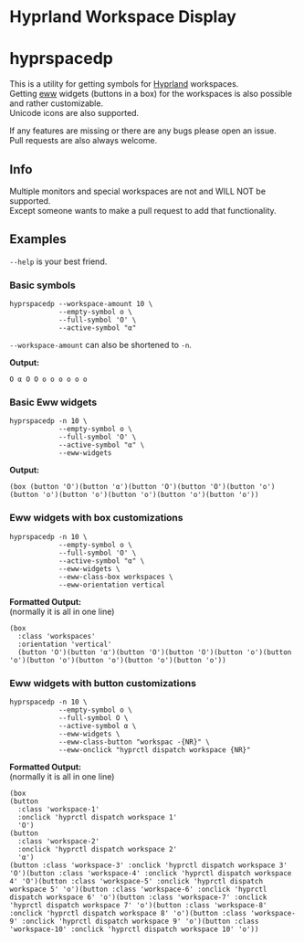# Hyprland Workspace Display
# hyprspacedp

This is a utility for getting symbols for [Hyprland](https://github.com/hyprwm/Hyprland) workspaces. \
Getting [eww](https://github.com/elkowar/eww) widgets (buttons in a box) for the workspaces is also possible and rather customizable. \
Unicode icons are also supported.

If any features are missing or there are any bugs please open an issue. \
Pull requests are also always welcome. 

## Info

Multiple monitors and special workspaces are not and WILL NOT be supported. \
Except someone wants to make a pull request to add that functionality.

## Examples

`--help` is your best friend.

### Basic symbols
```shell
hyprspacedp --workspace-amount 10 \
            --empty-symbol o \
            --full-symbol 'O' \
            --active-symbol "α"
```

`--workspace-amount` can also be shortened to `-n`.

**Output:**
```
O α O O o o o o o o
```

### Basic Eww widgets

```shell
hyprspacedp -n 10 \
            --empty-symbol o \
            --full-symbol 'O' \
            --active-symbol "α" \
            --eww-widgets
```

**Output:**
```yuck
(box (button 'O')(button 'α')(button 'O')(button 'O')(button 'o')(button 'o')(button 'o')(button 'o')(button 'o')(button 'o'))
```

### Eww widgets with box customizations

```shell
hyprspacedp -n 10 \
            --empty-symbol o \
            --full-symbol 'O' \
            --active-symbol "α" \
            --eww-widgets \
            --eww-class-box workspaces \
            --eww-orientation vertical
```

**Formatted Output:** \
(normally it is all in one line)
```yuck
(box 
  :class 'workspaces' 
  :orientation 'vertical' 
  (button 'O')(button 'α')(button 'O')(button 'O')(button 'o')(button 'o')(button 'o')(button 'o')(button 'o')(button 'o'))
```

### Eww widgets with button customizations

```shell
hyprspacedp -n 10 \
            --empty-symbol o \
            --full-symbol O \
            --active-symbol α \
            --eww-widgets \
            --eww-class-button "workspac -{NR}" \
            --eww-onclick "hyprctl dispatch workspace {NR}"
```

**Formatted Output:** \
(normally it is all in one line)
```yuck
(box 
(button 
  :class 'workspace-1' 
  :onclick 'hyprctl dispatch workspace 1'
  'O')
(button 
  :class 'workspace-2' 
  :onclick 'hyprctl dispatch workspace 2' 
  'α')
(button :class 'workspace-3' :onclick 'hyprctl dispatch workspace 3' 'O')(button :class 'workspace-4' :onclick 'hyprctl dispatch workspace 4' 'O')(button :class 'workspace-5' :onclick 'hyprctl dispatch workspace 5' 'o')(button :class 'workspace-6' :onclick 'hyprctl dispatch workspace 6' 'o')(button :class 'workspace-7' :onclick 'hyprctl dispatch workspace 7' 'o')(button :class 'workspace-8' :onclick 'hyprctl dispatch workspace 8' 'o')(button :class 'workspace-9' :onclick 'hyprctl dispatch workspace 9' 'o')(button :class 'workspace-10' :onclick 'hyprctl dispatch workspace 10' 'o'))
```
